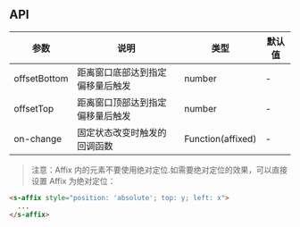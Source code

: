 ## API

| 参数 | 说明 | 类型 | 默认值 |
| --- | --- | --- | --- |
| offsetBottom | 距离窗口底部达到指定偏移量后触发 | number | - |
| offsetTop | 距离窗口顶部达到指定偏移量后触发 | number | - |
| on-change   | 固定状态改变时触发的回调函数 | Function(affixed) | - |

> 注意：Affix 内的元素不要使用绝对定位.如需要绝对定位的效果，可以直接设置 Affix 为绝对定位：

```html
<s-affix style="position: 'absolute'; top: y; left: x">
  ...
</s-affix>
```
